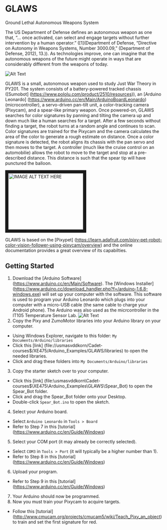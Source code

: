 # GLAWS
Ground Lethal Autonomous Weapons System

The US Department of Defense defines an autonomous weapon as one that, “… once activated, can select and engage targets without further intervention by a human operator.” ([1](Department of Defense, “Directive on Autonomy in Weapons Systems, Number 3000.09,” (Department of Defense, 2012), 13.)). As technologies improve, one can imagine that the autonomous weapons of the future might operate in ways that are considerably different from the weapons of today.

![Alt Text](https://github.com/westpoint-robotics/GLAWS/blob/master/glaws_intro.jpg)

GLAWS is a small, autonomous weapon used to study Just War Theory in PY201.  The system consists of a battery-powered tracked chassis ([Sumobot] (https://www.pololu.com/product/2510/resources)), an [Arduino Leonardo] (https://www.arduino.cc/en/Main/ArduinoBoardLeonardo) (microcontroller), a servo-driven pan-tilt unit, a color-tracking camera (Pixycam), and a spear-like primary weapon.  Once powered-on, GLAWS searches for color signatures by panning and tilting the camera up and down much like a human searches for a target.  After a few seconds without finding a target, the robot turns at a random angle and continues to scan. Color signatures are trained for the Pixycam and the camera calculates the area of the color to generate a rough estimate on distance. Once a color signature is detected, the robot aligns its chassis with the pan servo and then moves to the target. A controller (much like the cruise control on an automobilie) allows the robot to move to the target and stop at a pre-described distance. This distance is such that the spear tip will have punctured the balloon.

<a href="http://www.youtube.com/watch?feature=player_embedded&v=roc7H93mOOQ" target="_blank"><img src="http://img.youtube.com/vi/roc7H93mOOQ/0.jpg" alt="IMAGE ALT TEXT HERE" width="240" height="180" border="10" /></a>

GLAWS is based on the [Pixypet] (https://learn.adafruit.com/pixy-pet-robot-color-vision-follower-using-pixycam/overview) and the online documentation provides a great overview of its capabilties.

## Getting Started

1. Download the [Arduino Software] (https://www.arduino.cc/en/Main/Software).  The [Windows Installer] (https://www.arduino.cc/download_handler.php?f=/arduino-1.6.8-windows.exe) will set up your computer with the software. This software is used to program your Arduino Leonardo which plugs into your computer with a micro-USB cable (the same cable to charge your Android phone). The Arduino was also used as the micrcontroller in the IT105 Temperature Sensor Lab.
![Alt Text](https://github.com/westpoint-robotics/GLAWS/blob/master/arduino.png)
2. Copy the Pixy and ZumoMotor libraries into your Arduino library on your computer.
 - Using Windows Explorer, navigate to this folder: `My Documents/Arduino/libraries`
 - Click this [link] (file://usmasvddkorn/Cadet-courses$/XE475/Arduino_Examples/GLAWS/libraries) to open the needed libraries.
 - Click and drag these folders into `My Documents/Arduino/libraries`
3. Copy the starter sketch over to your computer.
 - Click this [link] (file:\\usmasvddkorn\Cadet-courses$\XE475\Arduino_Examples\GLAWS\Spear_Bot) to open the Spear_Bot folder.
 - Click and drag the Spear_Bot folder onto your Desktop.
 - Double-click `Spear_Bot.ino` to open the sketch.
4. Select your Arduino board.
 - Select `Arduino Leonardo` in `Tools > Board` 
 - Refer to Step 7 in this [tutorial] (https://www.arduino.cc/en/Guide/Windows)
5. Select your COM port (it may already be correctly selected).
 - Select `COM3` in `Tools > Port` (it will typically be a higher number than 1).
 - Refer to Step 8 in this [tutorial] (https://www.arduino.cc/en/Guide/Windows)
6. Upload your program.
 - Refer to Step 9 in this [tutorial] (https://www.arduino.cc/en/Guide/Windows)
7. Your Arduino should now be programmed.
8. Now you must train your Pixycam to acquire targets.
 - Follow this [tutorial] (http://www.cmucam.org/projects/cmucam5/wiki/Teach_Pixy_an_object) to train and set the first signature for red.
